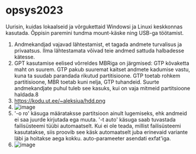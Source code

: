 # opsys2023
Uurisin, kuidas lokaalseid ja võrgukettaid Windowsi ja Linuxi keskkonnas kasutada. Õppisin paremini tundma mount-käske ning USB-ga töötamist.  
  
1. Andmekandjad vajavad lähtestamist, et tagada andmete turvalisus ja privaatsus. Ilma lähtestamata võivad teie andmed sattuda halbadesse kätesse.
2. GPT kasutamise eelised võrreldes MBRiga on järgmised: GTP kõvaketta maht on suurem. GTP pakub suuremat kaitset andmete kadumise vastu, kuna ta suudab parandada rikutud partitisioone. GTP toetab rohkem partitisioone, MBR toetab kuni nelja, GTP tuhandeid. Suurte andmekandjate puhul tuleb see kasuks, kui on vaja mitmeid partitsioone haldada.8  
3.  https://kodu.ut.ee/~aleksiua/hdd.png  
4. ![image](https://github.com/aleksiua/opsys2023/assets/145049882/d6625ef1-e7e6-4273-a2a9-cd911f5b5364)
5. '-o ro' käsuga määrataksse partitsioon ainult lugemiseks, ehk andmeid ei saa juurde kirjutada ega muuta.
'-t auto' käsuga saab tuvastada failisüsteemi tüübi automaatselt. Kui ei ole teada, millist failisüsteemi kasutatakse, siis proovib see käsk automaatselt juba erinevaid variante läbi ja hoitakse aega kokku.
auto-parameeter asendati exfat'iga.
6. ![image](https://github.com/aleksiua/opsys2023/assets/145049882/7daf8353-6a9f-4c36-8696-f6ef8f4ace63)
   


 
